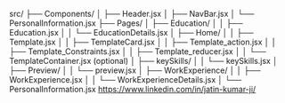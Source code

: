 src/
├── Components/
│   ├── Header.jsx
│   ├── NavBar.jsx
│   └── PersonalInformation.jsx
├── Pages/
│   ├── Education/
│   │   ├── Education.jsx
│   │   └── EducationDetails.jsx
│   ├── Home/
│   │   ├── Template.jsx
│   │   ├── TemplateCard.jsx
│   │   ├── Template_action.jsx
│   │   ├── Template_Constraints.jsx
│   │   ├── Template_reducer.jsx
│   │   └── TemplateContainer.jsx (optional)
│   ├── keySkills/
│   │   └── keySkills.jsx
│   ├── Preview/
│   │   └── preview.jsx
│   ├── WorkExperience/
│   │   ├── WorkExperience.jsx
│   │   └── WorkExperienceDetails.jsx
│   └── PersonalInformation.jsx
https://www.linkedin.com/in/jatin-kumar-ji/